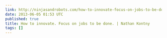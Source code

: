 ```yaml
---
link: http://ninjasandrobots.com/how-to-innovate-focus-on-jobs-to-be-done
date: 2013-06-05 01:53 UTC
published: true
title: How to innovate. Focus on jobs to be done. | Nathan Kontny
tags: []
---
```



